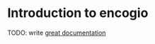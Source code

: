 # Introduction to encogio

TODO: write [great documentation](http://jacobian.org/writing/what-to-write/)
